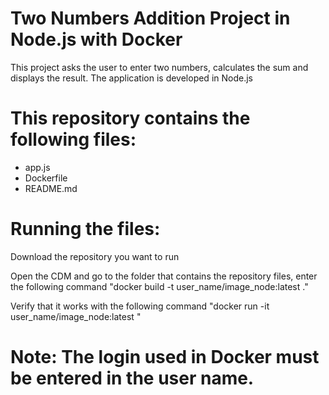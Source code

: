 # Two Numbers Addition Project in Node.js with Docker

This project asks the user to enter two numbers, calculates the sum and displays the result. The application is developed in Node.js

# This repository contains the following files:
- app.js
- Dockerfile
- README.md

# Running the files:
Download the repository you want to run

Open the CDM and go to the folder that contains the repository files, enter the following command "docker build -t user_name/image_node:latest ."

Verify that it works with the following command "docker run -it user_name/image_node:latest "

# Note: The login used in Docker must be entered in the user name.

